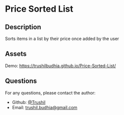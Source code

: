 # Price Sorted List

## Description
Sorts items in a list by their price once added by the user

## Assets
Demo: https://trushilbudhia.github.io/Price-Sorted-List/

## Questions
For any questions, please contact the author:

- Github: [@Trushil](https://github.com/TrushilBudhia)
- Email: trushil.budhia@gmail.com
